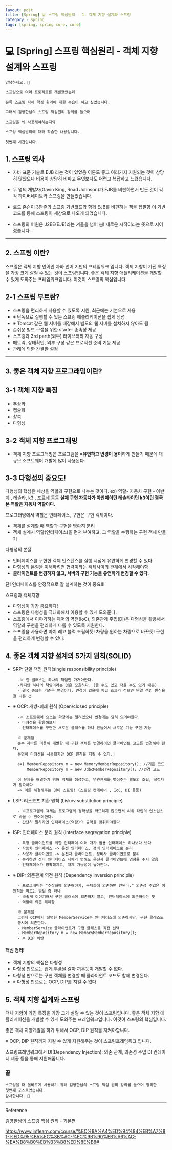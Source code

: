 ```yaml
---
layout: post
title: [Spring] 💻 스프링 핵심원리 - 1. 객체 지향 설계와 스프링
category : Spring
tags: [spring, spring core, core]
---
```


# 💻 [Spring] 스프링 핵심원리 - 객체 지향 설계와 스프링

    안녕하세요. 👋
    
    스프링으로 여러 프로젝트를 개발했었는데 
    
    문득 스프링 자체 핵심 원리에 대한 복습이 하고 싶었습니다.
    
    그래서 김영한님의 스프링 핵심원리 강의를 들으며 
    
    스프링을 왜 사용해야하는지와
    
    스프링 핵심원리에 대해 학습한 내용입니다. 
    
    첫번째 시간입니다.
        
## 1. 스프링 역사

- 자바 표준 기술로 EJB 라는 것이 있었음 이론도 좋고 여러가지 지원되는 것이 상당히 많았으나 비용이 상당히 비싸고 무엇보다도 어렵고 복잡하고 느렸습니다.

- 두 명의 개발자(Gavin King, Road Johnson)가 EJB를 비판하면서 만든 것이 각각 하이버네이트와 스프링을 만들었습니다.

- 로드 존슨이 3만줄의 스프링 기반코드와 함께 EJB를 비판하는 책을 집필함 이 기반 코드를 통해 스프링이 세상으로 나오게 되었습니다.

- 스프링의 어원은 J2EE(EJB)라는 겨울을 넘어 봄! 새로운 시작이라는 뜻으로 지어졌습니다.
   
-------------

## 2. 스프링 이란?

스프링은 객체 지향 언어인 자바 언어 기반의 프레임워크 입니다.
객체 지향이 가진 특징을 가장 크게 살릴 수 있는 것이 스프링입니다.
좋은 객체 지향 애플리케이션을 개발할 수 있게 도와주는 프레임워크입니다.
이것이 스프링의 핵심입니다.

## 2-1 스프링 부트란?

- 스프링을 편리하게 사용할 수 있도록 지원, 최근에는 기본으로 사용
- ※ 단독으로 실행할 수 있는 스프링 애플리케이션을 쉽게 생성
- ※ Tomcat 같은 웹 서버를 내장해서 별도의 웹 서버를 설치하지 않아도 됨
- 손쉬운 빌드 구성을 위한 starter 종속성 제공
- 스프링과 3rd parth(외부) 라이브러리 자동 구성
- 메트릭, 상태확인, 외부 구성 같은 프로덕션 준비 기능 제공
- 관례에 의한 간결한 설정 

---------------

## 3. 좋은 객체 지향 프로그래밍이란?

## 3-1 객체 지향 특징

- 추상화
- 캡슐화
- 상속
- 다형성

## 3-2 객체 지향 프로그래밍

- 객체 지향 프로그래밍은 프로그램을 ※<b>유연하고 변경이 용이</b>하게 만들기 때문에 대규모 소프트웨어 개발에 많이 사용된다.

## 3-3 다형성의 중요도!
다형성의 핵심은 세상을 역할과 구현으로 나누는 것이다.  ex) 역할- 자동차     구현 - 아반떼 , 테슬라, k3 , 포르쉐 등등
<b>실제 구현 자동차가 아반떼이던 테슬라이던 k3이던 결국 본 역할은 자동차 역할이다.</b> 

프로그래밍에서 역할은 인터페이스, 구현은 구현 객체이다.
- 객체를 설계할 때 역할과 구현을 명확히 분리
- 객체 설계시 역할(인터페이스)을 먼저 부여하고, 그 역할을 수행하는 구현 객체 만들기

다형성의 본질
- 인터페이스를 구현한 객체 인스턴스를 실행 시점에 유연하게 변경할 수 있다.
- 다형성의 본질을 이해하려면 협력이라는 객체사이의 관계에서 시작해야함
- <b>클라이언트를 변경하지 않고, 서버의 구현 기능을 유연하게 변경할 수 있다.</b> 

단! 인터페이스를 안정적으로 잘 설계하는 것이 중요!!!
  
스프링과 객체지향
- 다형성이 가장 중요하다!
- 스프링은 다형성을 극대화해서 이용할 수 있게 도와준다.
- 스프링에서 이야기하는 제어의 역전(IoC), 의존관계 주입(DI)은 다형성을 활용해서 역할과 구현을 편리하게 다룰 수 있도록 지원한다.
- 스프링을 사용하면 마치 레고 블럭 조립하듯! 차량을 원하는 차량으로 바꾸듯! 구현을 편리하게 변경할 수 있다.  
   
## 4. 좋은 객체 지향 설계의 5가지 원칙(SOLID)

- SRP: 단일 책임 원칙(single responsibility principle)
    
        -※ 한 클래스는 하나의 책임만 가져아한다.
        -하지만 하나의 책임이라는 것은 모호하다. (클 수도 있고 작을 수도 있기 때문)
        - 결국 중요한 기준은 변경이다. 변경이 있을때 파급 효과가 적으면 단일 책임 원칙을 잘 따른 것

- ※ OCP: 개방-폐쇄 원칙 (Open/closed principle) 

        -※ 소프트웨어 요소는 확장에는 열려있으나 변경에는 닫혀 있어야한다.
        - 다형성을 활용해보자
        - 인터페이스를 구현한 새로운 클래스를 하나 만들어서 새로운 기능 구현 가능
        
        ※ 문제점
        순수 자바를 이용해 개발할 때 구현 객체를 변경하려면 클라이언트 코드를 변경해야 한다.
        분명히 다형성을 사용했지만 OCP 원칙을 지킬 수 없다.!
       
        ex) MemberRepository m = new MemoryMemberRepository(); //기존 코드
            MemberRepository m = new JdbcMemberRepository(); //변경 코드
            
        이 문제를 해결하기 위해 객체를 생성하고, 연관관계를 맺어주는 별도의 조립, 설정자가 필요하다.
        => 이를 해결해주는 것이 스프링! (스프링 컨테이너 , IoC, DI 등등)
        
- LSP: 리스코프 치환 원칙 (Liskov substitution principle)

        - ※프로그램의 객체는 프로그램의 정확성을 깨뜨리지 않으면서 하위 타입의 인스턴스로 바꿀 수 있어야한다.
        - 간단히 말하자면 인터페이스(역할)의 규약을 맞춰줘야한다.

- ISP: 인터페이스 분리 원칙 (Interface segregation principle)

        - 특정 클라이언트를 위한 인터페이 여러 개가 범용 인터페이스 하나보다 낫다
        - 자동차 인터페이스 -> 운전 인터페이스, 정비 인터페이스로 분리
        - 사용자 클라이언트 -> 운전자 클라이언트, 정비사 클라이언트로 분리
        - 분리하면 정비 인터페이스 자체가 변해도 운전자 클라이언트에 영향을 주지 않음
        - 인터페이스가 명확해지고, 대체 가능성이 높아진다.

- ※ DIP: 의존관계 역전 원칙 (Dependency inversion principle)

        - 프로그래머는 "추상화에 의존해야지, 구체화에 의존하면 안된다." 의존성 주입은 이원칙을 따르는 방법 중 하나
        - ※쉽게 이야기해서 구현 클래스에 의존하지 말고, 인터페이스에 의존하라는 뜻
        - 역할에 의존 해야함
        
        ※ 문제점
        그런데 OCP에서 설명한 MemberService는 인터페이스에 의존하지만, 구현 클래스도
        동시에 의존한다.
        - MemberService 클라이언트가 구현 클래스를 직접 선택
        - MemberRepository m = new MemoryMemberRepository();
        - ※ DIP 위반

#### <b>핵심 정리! </b>
- 객체 지향의 핵심은 다형성
- 다형성 만으로는 쉽게 부품을 갈아 끼우듯이 개발할 수 없다.
- 다형성 만으로는 구현 객체를 변경할 때 클라이언트 코드도 함께 변경된다.
- ※ 다형성 만으로는 OCP, DIP를 지킬 수 없다. 

## 5. 객체 지향 설계와 스프링

객체 지향이 가진 특징을 가장 크게 살릴 수 있는 것이 스프링입니다.
좋은 객체 지향 애플리케이션을 개발할 수 있게 도와주는 프레임워크입니다.
이것이 스프링의 핵심입니다.

좋은 객체 지향개발을 하기 위해서 OCP, DIP 원칙을 지켜야합니다.

※ OCP, DIP 원칙까지 지킬 수 있게 지원해주는 것이 스프링프레임워크 입니다.

스프링프레임워크에서
DI(Dependency Injection): 의존 관계, 의존성 주입
DI 컨테이너 제공 등을 통해 지원해줍니다.

### 끝
    
    스프링을 더 올바르게 사용하기 위해 김영한님의 스프링 핵심 원리 강의를 들으며 정리한
    첫번째 포스트였습니다.
    감사합니다. 🙏
    

-------------------------------------------------

Reference

김영한님의 스프링 핵심 원리 - 기본편

https://www.inflearn.com/course/%EC%8A%A4%ED%94%84%EB%A7%81-%ED%95%B5%EC%8B%AC-%EC%9B%90%EB%A6%AC-%EA%B8%B0%EB%B3%B8%ED%8E%B8#
